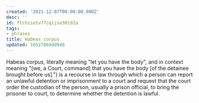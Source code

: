 ```yaml
---
created: '2021-12-07T00:00:00.000Z'
desc: ''
id: ftchziotv77cqijso30i92a
tags:
- phrases
title: Habeas corpus
updated: 1652786940948
---
```

   
Habeas corpus, literally meaning "let you have the body", and in context meaning "[we, a Court, command] that you have the body [of the detainee brought before us].") is a recourse in law through which a person can report an unlawful detention or imprisonment to a court and request that the court order the custodian of the person, usually a prison official, to bring the prisoner to court, to determine whether the detention is lawful.